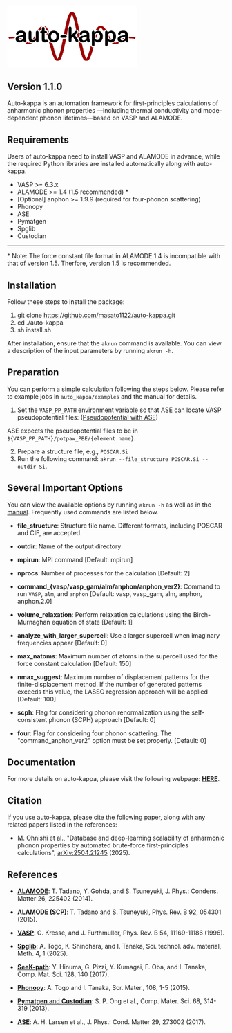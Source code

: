 <!-- Auto-kappa
============ -->

<!-- ![logo](./docs/source/_static/ak_logo.png) -->
<p align='left'>
    <img src="./docs/source/_static/ak_logo.png" alt="logo" width="300"/>
</p>

Version 1.1.0
---------------

Auto-kappa is an automation framework for first-principles calculations of anharmonic phonon properties
—including thermal conductivity and mode-dependent phonon lifetimes—based on VASP and ALAMODE.

Requirements
-------------

Users of auto-kappa need to install VASP and ALAMODE in advance, 
while the required Python libraries are installed automatically along with auto-kappa.

* VASP >= 6.3.x
* ALAMODE >= 1.4 (1.5 recommended) *
* [Optional] anphon >= 1.9.9 (required for four-phonon scattering)
* Phonopy
* ASE
* Pymatgen
* Spglib
* Custodian

---

\* Note: The force constant file format in ALAMODE 1.4 is incompatible with that of version 1.5. 
Therfore, version 1.5 is recommended.

Installation
-------------

Follow these steps to install the package:

1. git clone https://github.com/masato1122/auto-kappa.git
2. cd ./auto-kappa
3. sh install.sh

After installation, ensure that the ``akrun`` command is available.
You can view a description of the input parameters by running ``akrun -h``.

Preparation
--------------

You can perform a simple calculation following the steps below. 
Please refer to example jobs in ``auto_kappa/examples`` and the manual for details.

1. Set the ``VASP_PP_PATH`` environment variable so that ASE can locate VASP pseudopotential files:
([Pseudopotential with ASE](https://wiki.fysik.dtu.dk/ase/ase/calculators/vasp.html#pseudopotentials))

ASE expects the pseudopotential files to be in ``${VASP_PP_PATH}/potpaw_PBE/{element name}``.

2. Prepare a structure file, e.g., ``POSCAR.Si``
3. Run the following command: ``akrun --file_structure POSCAR.Si --outdir Si``.

Several Important Options
---------------------------

You can view the available options by running ``akrun -h`` 
as well as in the [manual](https://masato1122.github.io/auto-kappa/params_ak.html).
Frequently used commands are listed below.

- **file_structure**: Structure file name. Different formats, including POSCAR and CIF, are accepted.

- **outdir**: Name of the output directory

- **mpirun**: MPI command [Default: mpirun]

- **nprocs**: Number of processes for the calculation [Default: 2]

- **command\_{vasp/vasp\_gam/alm/anphon/anphon_ver2}**: Command to run ``VASP``, ``alm``, and ``anphon`` [Default: vasp, vasp_gam, alm, anphon, anphon.2.0]

- **volume\_relaxation**: Perform relaxation calculations using the Birch-Murnaghan equation of state [Default: 1]

- **analyze\_with\_larger\_supercell**: Use a larger supercell when imaginary frequencies appear [Default: 0]

- **max\_natoms**: Maximum number of atoms in the supercell used for the force constant calculation [Default: 150]

- **nmax\_suggest**: Maximum number of displacement patterns for the finite-displacement method. If the number of generated patterns exceeds this value, the LASSO regression approach will be applied [Default: 100].

- **scph**: Flag for considering phonon renormalization using the self-consistent phonon (SCPH) approach [Default: 0]

- **four**: Flag for considering four phonon scattering. The "command_anphon_ver2" option must be set properly. [Default: 0]

<!-- - **material_dimension**: Dimension of the material (2 or 3) [Default: 3] -->

Documentation
-------------

For more details on auto-kappa, please visit the following webpage: [**HERE**](https://masato1122.github.io/auto-kappa).


Citation
---------

If you use auto-kappa, please cite the following paper, along with any related papers listed in the references:

- M. Ohnishi et al., "Database and deep-learning scalability of anharmonic phonon properties by automated brute-force first-principles calculations", 
[arXiv:2504.21245](https://arxiv.org/abs/2504.21245) (2025).

References
-----------

- [**ALAMODE**](https://alamode.readthedocs.io/en/latest): 
T. Tadano, Y. Gohda, and S. Tsuneyuki, J. Phys.: Condens. Matter 26, 225402 (2014).

- [**ALAMODE (SCP)**](https://alamode.readthedocs.io/en/latest/anphondir/formalism_anphon.html#self-consistent-phonon-scph-calculation): T. Tadano and S. Tsuneyuki, Phys. Rev. B 92, 054301 (2015).

- [**VASP**](https://www.vasp.at/wiki/The_VASP_Manual): 
G. Kresse, and J. Furthmuller, Phys. Rev. B 54, 11169-11186 (1996).

- [**Spglib**](https://spglib.readthedocs.io/en/stable/): A. Togo, K. Shinohara, and I. Tanaka, Sci. technol. adv. material, Meth. 4, 1 (2025).

- [**SeeK-path**](https://seekpath.readthedocs.io/en/latest/index.html): Y. Hinuma, G. Pizzi, Y. Kumagai, F. Oba, and I. Tanaka, Comp. Mat. Sci. 128, 140 (2017).

- [**Phonopy**](https://phonopy.github.io/phonopy/): A. Togo and I. Tanaka, Scr. Mater., 108, 1-5 (2015).

- [**Pymatgen** and **Custodian**](https://pymatgen.org/): S. P. Ong et al., Comp. Mater. Sci. 68, 314-319 (2013).

- [**ASE**](https://ase-lib.org/): A. H. Larsen et al., J. Phys.: Cond. Matter 29, 273002 (2017).

<!-- To Do
------

- Iterative calculation

- Cell size for 2D systems: fix cell size for VASP calculations -->

